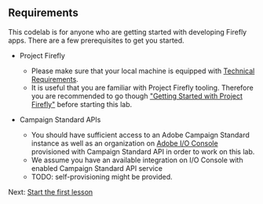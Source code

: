 ## Requirements

This codelab is for anyone who are getting started with developing Firefly apps. There are a few prerequisites to get you started.

* Project Firefly
  * Please make sure that your local machine is equipped with [Technical Requirements](https://github.com/AdobeDocs/project-firefly/blob/master/getting_started/technical_requirements.md).
  * It is useful that you are familiar with Project Firefly tooling. Therefore you are recommended to go though ["Getting Started with Project Firefly"](https://github.com/AdobeDocs/project-firefly/blob/master/getting_started/setup.md) before starting this lab.

* Campaign Standard APIs
  * You should have sufficient access to an Adobe Campaign Standard instance as well as an organization on [Adobe I/O Console](https://console.adobe.io/) provisioned with Campaign Standard API in order to work on this lab.
  * We assume you have an available integration on I/O Console with enabled Campaign Standard API service
  * TODO: self-provisioning might be provided.

Next: [Start the first lesson](/lessons/lesson1.md)
